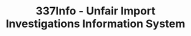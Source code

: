 ---
layout: default
bigquery: https://console.cloud.google.com/bigquery?p=patents-public-data&d=usitc_investigations&page=dataset&project=sheets-management-319211
citation: US International Trade Commission 337Info Unfair Import Investigations Information
  System
contributors: US International Trade Comission
cost: None
description: US International Trade Commission 337Info Unfair Import Investigations
  Information System contains data on investigations done under Section 337. Section
  337 declares the infringement of certain statutory intellectual property rights
  and other forms of unfair competition in import trade to be unlawful practices.
  Most Section 337 investigations involve allegations of patent or registered trademark
  infringement.
documentation: FAQ and tutorial available on the site
last_edit: 04/09/2022, 14:54:26
location: https://pubapps2.usitc.gov/337external/
maintained_by: US International Trade Comission
schema_fields:
- ouiiAttorney
- investigationNo
- respondent
- investigationType
- complainant
- issueDateOtherNonFinal
- finalIdOnViolationIssue
- endDateMarkmanHearing
- markmanHearing
- scheduledStartDateEvidHear
- currentStatus
- id
- currentActiveALJ
- aljAssigned
- actualEndDateEvidHear
- lastUpdated
- trademarkNumbers
- copyrightNumbers
- investigationTermDate
- ouiiParticipation
- gcAttorney
- patentNumbers
- startDateMarkmanHearing
- publication_number
- dateOfPublicationFrNotice
- internalRemand
- teoIdDueDate
- title
- cafcAppeals
- finalIdOnViolationDue
- htsNumbers
- dateCreated
- teoIdIssueDate
- teoReliefGranted
- dateComplaintFiled
- scheduledEndDateEvidHear
- finalDetNoViolation
- invUnfairAct
- docketNo
- actualStartDateEvidHear
- finalDetViolation
- teoProceedingInvolved
- patentNumber
- targetDate
shortname: unfair_import_investigations
tags:
- import
- legal
- trade
timeframe: 2008-2021 (prior to 2008 downloadable as a JSON file)
title: 337Info - Unfair Import Investigations Information System
uuid: 2721f5ec-e599-4890-9265-9706719fc71e
---